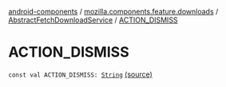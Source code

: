 [android-components](../../index.md) / [mozilla.components.feature.downloads](../index.md) / [AbstractFetchDownloadService](index.md) / [ACTION_DISMISS](./-a-c-t-i-o-n_-d-i-s-m-i-s-s.md)

# ACTION_DISMISS

`const val ACTION_DISMISS: `[`String`](https://kotlinlang.org/api/latest/jvm/stdlib/kotlin/-string/index.html) [(source)](https://github.com/mozilla-mobile/android-components/blob/master/components/feature/downloads/src/main/java/mozilla/components/feature/downloads/AbstractFetchDownloadService.kt#L808)